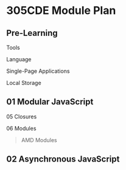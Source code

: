 # 305CDE Module Plan

## Pre-Learning

Tools

Language

Single-Page Applications

Local Storage

## 01 Modular JavaScript

05 Closures

06 Modules

> AMD Modules

## 02 Asynchronous JavaScript

